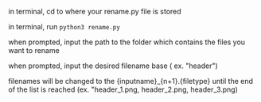 in terminal, cd to where your rename.py file is stored

in terminal, run `python3 rename.py`

when prompted, input the path to the folder which contains the files you want to rename

when prompted, input the desired filename base ( ex. "header")

filenames will be changed to the {inputname}_{n+1}.{filetype} until the end of the list is reached
      (ex. "header_1.png, header_2.png, header_3.png)

      
